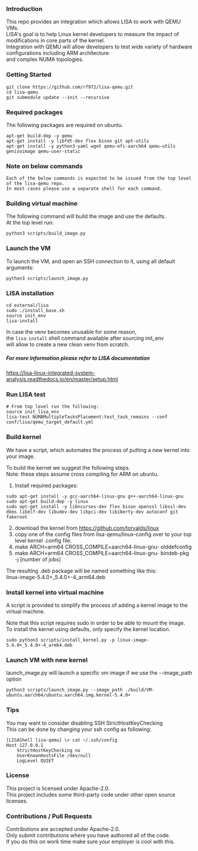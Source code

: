 ### Introduction

This repo provides an integration which allows LISA to work with QEMU VMs.<br/>
LISA's goal is to help Linux kernel developers to measure the impact of modifications in core parts of the kernel.<br/>
Integration with QEMU will allow developers to test  wide variety of hardware configurations including ARM architecture<br/>
and complex NUMA topologies.

### Getting Started
```
git clone https://github.com/rf972/lisa-qemu.git
cd lisa-qemu
git submodule update --init --recursive
```

### Required packages
The following packages are required on ubuntu.<br/>
```
apt-get build-dep -y qemu
apt-get install -y libfdt-dev flex bison git apt-utils
apt-get install -y python3-yaml wget qemu-efi-aarch64 qemu-utils genisoimage qemu-user-static
```
### Note on below commands
```
Each of the below commands is expected to be issued from the top level of the lisa-qemu repo.
In most cases please use a separate shell for each command.
```
### Building virtual machine
The following command will build the image and use the defaults.<br/>
At the top level run:<br/>
```
python3 scripts/build_image.py
```
### Launch the VM
To launch the VM, and open an SSH connection to it, using all default arguments:
```
python3 scripts/launch_image.py
```

### LISA installation
```
cd external/lisa
sudo ./install_base.sh
source init_env
lisa-install
```
In case the venv becomes unusable for some reason,<br/>
the `lisa-install` shell command available after sourcing init_env<br/>
will allow to create a new clean venv from scratch.<br/>

##### For more information please refer to LISA documentation
https://lisa-linux-integrated-system-analysis.readthedocs.io/en/master/setup.html

### Run LISA test
```
# From top level run the following:
source init_lisa_env
lisa-test NUMAMultipleTasksPlacement:test_task_remains --conf conf/lisa/qemu_target_default.yml
```

### Build kernel
We have a script, which automates the process of putting a new kernel into your image.

To build the kernel we suggest the following steps.  <br/>
Note: these steps assume cross compiling for ARM on ubuntu.<br/>
1) Install required packages: <br/>
 ```
sudo apt-get install -y gcc-aarch64-linux-gnu g++-aarch64-linux-gnu
sudo apt-get build-dep -y linux
sudo apt-get install -y libncurses-dev flex bison openssl libssl-dev dkms libelf-dev libudev-dev libpci-dev libiberty-dev autoconf git fakeroot
```
2) download the kernel from https://github.com/torvalds/linux <br/>
3) copy one of the config files from lisa-qemu/linux-config over to your top level kernel .config file. <br/>
4) make ARCH=arm64 CROSS_COMPILE=aarch64-linux-gnu- olddefconfig <br/>
5) make ARCH=arm64 CROSS_COMPILE=aarch64-linux-gnu- bindeb-pkg -j [number of jobs] <br/>

The resulting .deb package will be named something like this: <br/>
linux-image-5.4.0+_5.4.0+-4_arm64.deb<br/>

### Install kernel into virtual machine <br/>
A script is provided to simplify the process of adding a kernel image to the virtual machine. <br/>

Note that this script requires sudo in order to be able to mount the image.<br/>
To install the kernel using defaults, only specify the kernel location.
```
sudo python3 scripts/install_kernel.py -p linux-image-5.4.0+_5.4.0+-4_arm64.deb
```
### Launch VM with new kernel
launch_image.py will launch a specific vm image if we use the --image_path option<br/>
```
python3 scripts/launch_image.py --image_path ./build/VM-ubuntu.aarch64/ubuntu.aarch64.img.kernel-5.4.0+
```

### Tips
You may want to consider disabling SSH StrictHostKeyChecking  
This can be done by changing your ssh config as following:
```
[LISAShell lisa-qemu] \> cat ~/.ssh/config
Host 127.0.0.1
    StrictHostKeyChecking no
    UserKnownHostsFile /dev/null
    LogLevel QUIET
```

### License
This project is licensed under Apache-2.0.<br/>
This project includes some third-party code under other open source licenses.<br/>

### Contributions / Pull Requests
Contributions are accepted under Apache-2.0.<br/>
Only submit contributions where you have authored all of the code.<br/>
If you do this on work time make sure your employer is cool with this.<br/>
